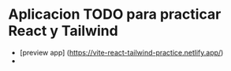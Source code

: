 # Aplicacion TODO para practicar React y Tailwind

- [preview app] (https://vite-react-tailwind-practice.netlify.app/)
-